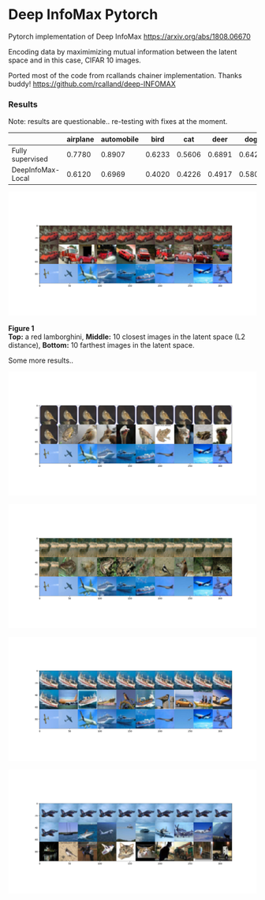 # Deep InfoMax Pytorch

Pytorch implementation of Deep InfoMax
https://arxiv.org/abs/1808.06670

Encoding data by maximimizing mutual information between the latent space and in this case, CIFAR 10 images.

Ported most of the code from rcallands chainer implementation.  Thanks buddy!  https://github.com/rcalland/deep-INFOMAX

### Results

Note: results are questionable.. re-testing with fixes at the moment.

|              |airplane |automobile | bird | cat |    deer|   dog |    frog|   horse|  ship|   truck|
|-----------------|-------|--------|-------|-------|-------|-------|-------|-------|-------|------|
|Fully supervised |0.7780 | 0.8907 | 0.6233| 0.5606| 0.6891| 0.6420| 0.7967| 0.8206| 0.8619| 0.8291
|DeepInfoMax-Local|0.6120 | 0.6969 | 0.4020| 0.4226| 0.4917| 0.5806| 0.6871| 0.5806| 0.6855| 0.5647
                   

![alt_text](images/Figure_1.png "Figure 1")

**Figure 1**  
**Top:** a red lamborghini, **Middle:** 10 closest images in the latent space (L2 distance), **Bottom:** 10 farthest images in the latent space.

Some more results..

![alt_text](images/Figure_2.png "Result")

![alt_text](images/Figure_3.png "Result")

![alt_text](images/Figure_4.png "Result")

![alt_text](images/Figure_5.png "Result")



